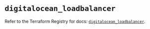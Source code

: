 # `digitalocean_loadbalancer`

Refer to the Terraform Registry for docs: [`digitalocean_loadbalancer`](https://registry.terraform.io/providers/digitalocean/digitalocean/2.37.0/docs/resources/loadbalancer).
